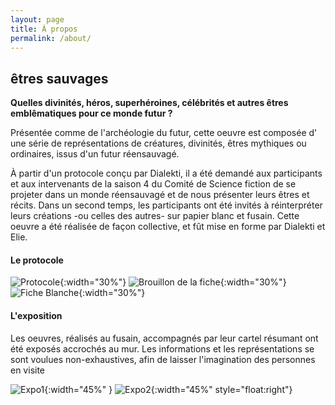 ```yaml
---
layout: page
title: À propos 
permalink: /about/
---
```


## êtres sauvages

**Quelles divinités, héros, superhéroines, célébrités et autres êtres emblêmatiques pour ce monde futur ?**


Présentée comme de l'archéologie du futur, cette oeuvre est composée d' une série de représentations de créatures, divinités, êtres mythiques ou ordinaires, issus d'un futur réensauvagé.

À partir d'un protocole conçu par Dialekti, il a été demandé aux participants et aux intervenants de la saison 4 du Comité de Science fiction de se projeter dans un monde réensauvagé et de nous présenter leurs êtres et récits. Dans un second temps, les participants ont été invités à réinterpréter leurs créations -ou celles des autres- sur papier blanc et fusain. Cette oeuvre a été réalisée de façon collective, et fût mise en forme par Dialekti et Elie. 

#### Le protocole

![Protocole](/csf4/images/fiche-x.jpeg){:width="30%"}
![Brouillon de la fiche](/csf4/images/fiche-y.jpeg){:width="30%"}
![Fiche Blanche](/csf4/images/fiche-z.jpeg){:width="30%"}


#### L'exposition

Les oeuvres, réalisés au fusain, accompagnés par leur cartel résumant ont été exposés accrochés au mur. Les informations et les représentations se sont voulues non-exhaustives, afin de laisser l'imagination des personnes en visite 

![Expo1](/csf4/images/accroche2.jpeg){:width="45%" }
![Expo2](/csf4/images/accroche1.png){:width="45%" style="float:right"}
